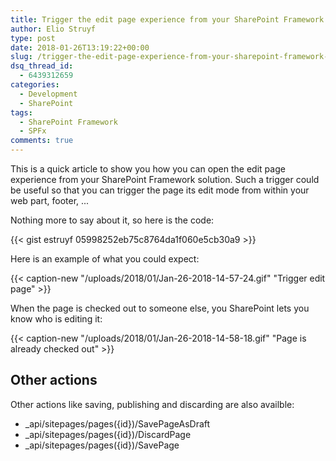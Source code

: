 ```yaml
---
title: Trigger the edit page experience from your SharePoint Framework solution
author: Elio Struyf
type: post
date: 2018-01-26T13:19:22+00:00
slug: /trigger-the-edit-page-experience-from-your-sharepoint-framework-solution/
dsq_thread_id:
  - 6439312659
categories:
  - Development
  - SharePoint
tags:
  - SharePoint Framework
  - SPFx
comments: true
---
```


This is a quick article to show you how you can open the edit page experience from your SharePoint Framework solution. Such a trigger could be useful so that you can trigger the page its edit mode from within your web part, footer, ...

Nothing more to say about it, so here is the code:

{{< gist estruyf 05998252eb75c8764da1f060e5cb30a9 >}}

Here is an example of what you could expect:

{{< caption-new "/uploads/2018/01/Jan-26-2018-14-57-24.gif" "Trigger edit page" >}}

When the page is checked out to someone else, you SharePoint lets you know who is editing it:

{{< caption-new "/uploads/2018/01/Jan-26-2018-14-58-18.gif" "Page is already checked out" >}}

## Other actions

Other actions like saving, publishing and discarding are also availble:

*   _api/sitepages/pages({id})/SavePageAsDraft
*   _api/sitepages/pages({id})/DiscardPage
*   _api/sitepages/pages({id})/SavePage